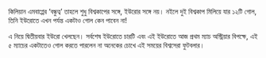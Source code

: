 কিলিয়ান এমবাপ্পের ‘বন্ধুত্ব’ তাহলে শুধু বিশ্বকাপের সঙ্গে, ইউরোর সঙ্গে নয়। নইলে দুই বিশ্বকাপ মিলিয়ে যার ১২টি গোল, তিনি ইউরোতে এখন পর্যন্ত একটাও গোল কেন পাবেন না!

এ নিয়ে দ্বিতীয়বার ইউরো খেলছেন। সর্বশেষ ইউরোতে চারটি এবং এই ইউরোতে আজ প্রথম ম্যাচ অস্ট্রিয়ার বিপক্ষে, এই ৫ ম্যাচের একটাতেও গোল করতে পারলেন না অনেকের চোখে এই সময়ের বিশ্বসেরা ফুটবলার।
